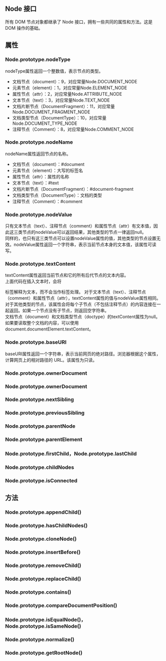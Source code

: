 ## Node 接口
所有 DOM 节点对象都继承了 Node 接口，拥有一些共同的属性和方法。这是 DOM 操作的基础。
## 属性
### Node.prototype.nodeType
nodeType属性返回一个整数值，表示节点的类型。
* 文档节点（document）：9，对应常量Node.DOCUMENT_NODE  
* 元素节点（element）：1，对应常量Node.ELEMENT_NODE
* 属性节点（attr）：2，对应常量Node.ATTRIBUTE_NODE
* 文本节点（text）：3，对应常量Node.TEXT_NODE
* 文档片断节点（DocumentFragment）：11，对应常量Node.DOCUMENT_FRAGMENT_NODE
* 文档类型节点（DocumentType）：10，对应常量Node.DOCUMENT_TYPE_NODE
* 注释节点（Comment）：8，对应常量Node.COMMENT_NODE
### Node.prototype.nodeName
nodeName属性返回节点的名称。
* 文档节点（document）：#document
* 元素节点（element）：大写的标签名
* 属性节点（attr）：属性的名称
* 文本节点（text）：#text
* 文档片断节点（DocumentFragment）：#document-fragment
* 文档类型节点（DocumentType）：文档的类型
* 注释节点（Comment）：#comment
### Node.prototype.nodeValue
只有文本节点（text）、注释节点（comment）和属性节点（attr）有文本值，因此这三类节点的nodeValue可以返回结果，其他类型的节点一律返回null。  
同样的，也只有这三类节点可以设置nodeValue属性的值，其他类型的节点设置无效。nodeValue属性返回一个字符串，表示当前节点本身的文本值，该属性可读写。
### Node.prototype.textContent 
textContent属性返回当前节点和它的所有后代节点的文本内容。  
上面代码在插入文本时，会将<p>标签解释为文本，而不会当作标签处理。
对于文本节点（text）、注释节点（comment）和属性节点（attr），textContent属性的值与nodeValue属性相同。  
对于其他类型的节点，该属性会将每个子节点（不包括注释节点）的内容连接在一起返回。如果一个节点没有子节点，则返回空字符串。  
文档节点（document）和文档类型节点（doctype）的textContent属性为null。如果要读取整个文档的内容，可以使用document.documentElement.textContent。
### Node.prototype.baseURI 
baseURI属性返回一个字符串，表示当前网页的绝对路径。浏览器根据这个属性，计算网页上的相对路径的 URL。该属性为只读。
### Node.prototype.ownerDocument 
### Node.prototype.ownerDocument
### Node.prototype.nextSibling
### Node.prototype.previousSibling
### Node.prototype.parentNode
### Node.prototype.parentElement
### Node.prototype.firstChild，Node.prototype.lastChild
### Node.prototype.childNodes
### Node.prototype.isConnected
## 方法
### Node.prototype.appendChild()
### Node.prototype.hasChildNodes()
### Node.prototype.cloneNode()
### Node.prototype.insertBefore()
### Node.prototype.removeChild()
### Node.prototype.replaceChild()
### Node.prototype.contains()
### Node.prototype.compareDocumentPosition()
### Node.prototype.isEqualNode()，Node.prototype.isSameNode()
### Node.prototype.normalize()
### Node.prototype.getRootNode()
